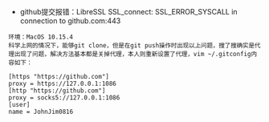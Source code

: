 
- github提交报错：LibreSSL SSL_connect: SSL_ERROR_SYSCALL in connection to github.com:443
```
环境：MacOS 10.15.4
科学上网的情况下，能够git clone，但是在git push操作时出现以上问题，搜了搜确实是代理出现了问题，解决方法基本都是关掉代理，本人则重新设置了代理，vim ~/.gitconfig内容如下：

[https "https://github.com"]
proxy = https://127.0.0.1:1086
[http "https://github.com"]
proxy = socks5://127.0.0.1:1086
[user]
name = JohnJim0816
```